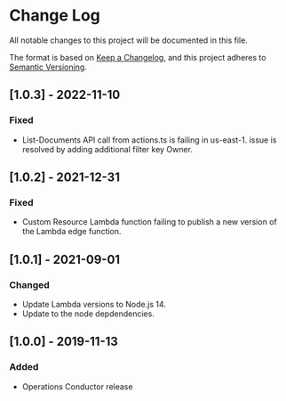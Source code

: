 # Change Log
All notable changes to this project will be documented in this file.

The format is based on [Keep a Changelog](https://keepachangelog.com/en/1.0.0/),
and this project adheres to [Semantic Versioning](https://semver.org/spec/v2.0.0.html).

## [1.0.3] - 2022-11-10
### Fixed
- List-Documents API call from actions.ts is failing in us-east-1. issue is resolved by adding additional filter key Owner.

## [1.0.2] - 2021-12-31
### Fixed
- Custom Resource Lambda function failing to publish a new version of the Lambda edge function.

## [1.0.1] - 2021-09-01
### Changed
- Update Lambda versions to Node.js 14.
- Update to the node depdendencies.

## [1.0.0] - 2019-11-13
### Added
- Operations Conductor release
